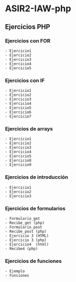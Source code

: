 # ASIR2-IAW-php

## Ejercicios PHP

### Ejercicios con FOR
    - Ejercicio1
    - Ejercicio2
    - Ejercicio3
    - Ejercicio4
    - Ejercicio5

### Ejercicios con IF
    - Ejercicio1
    - Ejercicio2
    - Ejercicio3
    - Ejercicio4
    - Ejercicio5
    - Ejercicio6
    - Ejercicio7

### Ejercicios de arrays
    - Ejercicio1
    - Ejercicio2
    - Ejercicio3
    - Ejercicio4
    - Ejercicio5
    - Ejercicio8
    - Ejercicio9

### Ejercicios de introducción
    - Ejercicio1
    - Ejercicio2
    - Ejercicio3

### Ejercicios de formularios
    - Formulario_get
    - Recibe_get (php)
    - Formulario_post
    - Recibe_post (php)
    - Ejercicio 3 (HTML)
    - Ejercicio 3 (php)
    - Ejercicio4  (html)
    - Recibe4 (php)
### Ejercicios de funciones
    - Ejemplo
    - Funciones